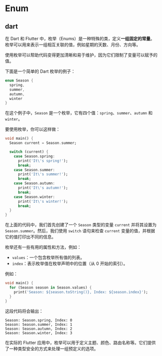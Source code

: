 # Enum

## dart

在 Dart 和 Flutter 中，枚举（Enums）是一种特殊的类，定义**一组固定的常量**。枚举可以用来表示一组相互关联的值，例如星期的天数、月份、方向等。

使用枚举可以帮助代码变得更加清晰和易于维护，因为它们限制了变量可以赋予的值。

下面是一个简单的 Dart 枚举的例子：

```dart
enum Season {
  spring,
  summer,
  autumn,
  winter
}
```

在这个例子中，`Season` 是一个枚举，它有四个值：`spring`、`summer`、`autumn` 和 `winter`。

要使用枚举，你可以这样做：

```dart
void main() {
  Season current = Season.summer;

  switch (current) {
    case Season.spring:
      print('It\'s spring!');
      break;
    case Season.summer:
      print('It\'s summer!');
      break;
    case Season.autumn:
      print('It\'s autumn!');
      break;
    case Season.winter:
      print('It\'s winter!');
      break;
  }
}
```

在上面的代码中，我们首先创建了一个 `Season` 类型的变量 `current` 并将其设置为 `Season.summer`。然后，我们使用 `switch` 语句来检查 `current` 变量的值，并根据它的值打印出不同的信息。

枚举还有一些有用的属性和方法，例如：

- `values`：一个包含枚举所有值的列表。
- `index`：表示枚举值在枚举声明中的位置（从 0 开始的索引）。

例如：

```dart
void main() {
  for (Season season in Season.values) {
    print('Season: ${season.toString()}, Index: ${season.index}');
  }
}
```

这段代码将会输出：

```
Season: Season.spring, Index: 0
Season: Season.summer, Index: 1
Season: Season.autumn, Index: 2
Season: Season.winter, Index: 3
```

在实际的 Flutter 应用中，枚举可以用于定义主题、颜色、路由名称等。它们提供了一种类型安全的方式来处理一组预定义的选项。
